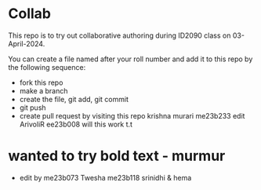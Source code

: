 # Collab
This repo is to try out collaborative authoring during ID2090 class on 03-April-2024.

You can create a file named after your roll number and add it to this repo by the following sequence:
 * fork this repo
 * make a branch
 * create the file, git add, git commit
 * git push
 * create pull request by visiting this repo
krishna murari me23b233 edit
ArivoliR ee23b008 will this work t.t
# wanted to try bold text  - murmur
 * edit by me23b073
Twesha me23b118
srinidhi & hema
